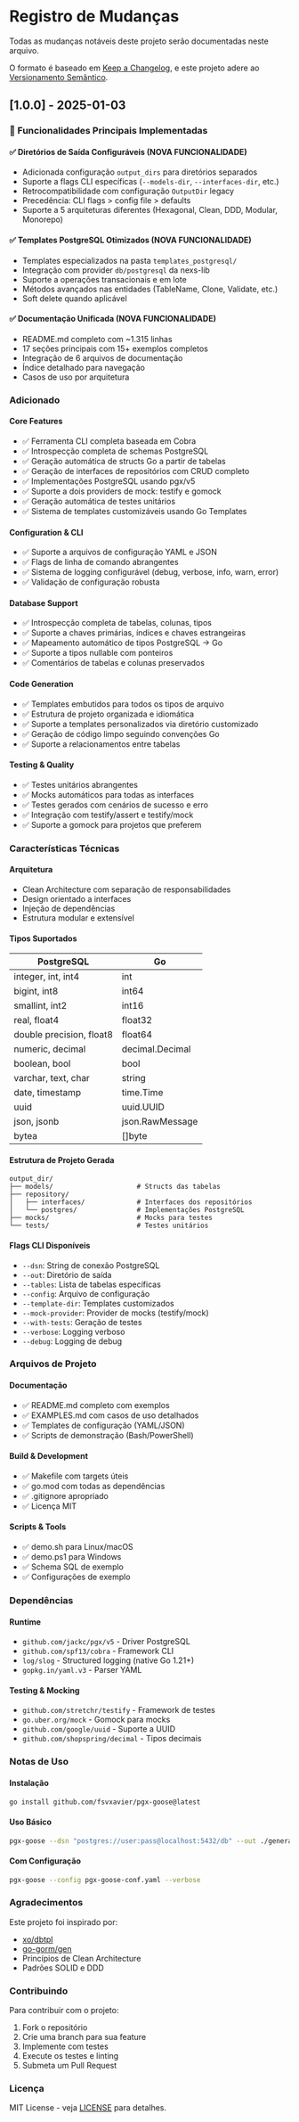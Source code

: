 # Registro de Mudanças

Todas as mudanças notáveis deste projeto serão documentadas neste arquivo.

O formato é baseado em [Keep a Changelog](https://keepachangelog.com/en/1.0.0/),
e este projeto adere ao [Versionamento Semântico](https://semver.org/spec/v2.0.0.html).

## [1.0.0] - 2025-01-03

### 🎯 Funcionalidades Principais Implementadas

#### ✅ Diretórios de Saída Configuráveis (NOVA FUNCIONALIDADE)
- Adicionada configuração `output_dirs` para diretórios separados
- Suporte a flags CLI específicas (`--models-dir`, `--interfaces-dir`, etc.)
- Retrocompatibilidade com configuração `OutputDir` legacy
- Precedência: CLI flags > config file > defaults
- Suporte a 5 arquiteturas diferentes (Hexagonal, Clean, DDD, Modular, Monorepo)

#### ✅ Templates PostgreSQL Otimizados (NOVA FUNCIONALIDADE)
- Templates especializados na pasta `templates_postgresql/`
- Integração com provider `db/postgresql` da nexs-lib
- Suporte a operações transacionais e em lote
- Métodos avançados nas entidades (TableName, Clone, Validate, etc.)
- Soft delete quando aplicável

#### ✅ Documentação Unificada (NOVA FUNCIONALIDADE)
- README.md completo com ~1.315 linhas
- 17 seções principais com 15+ exemplos completos
- Integração de 6 arquivos de documentação
- Índice detalhado para navegação
- Casos de uso por arquitetura

### Adicionado

#### Core Features
- ✅ Ferramenta CLI completa baseada em Cobra
- ✅ Introspecção completa de schemas PostgreSQL
- ✅ Geração automática de structs Go a partir de tabelas
- ✅ Geração de interfaces de repositórios com CRUD completo
- ✅ Implementações PostgreSQL usando pgx/v5
- ✅ Suporte a dois providers de mock: testify e gomock
- ✅ Geração automática de testes unitários
- ✅ Sistema de templates customizáveis usando Go Templates

#### Configuration & CLI
- ✅ Suporte a arquivos de configuração YAML e JSON
- ✅ Flags de linha de comando abrangentes
- ✅ Sistema de logging configurável (debug, verbose, info, warn, error)
- ✅ Validação de configuração robusta

#### Database Support
- ✅ Introspecção completa de tabelas, colunas, tipos
- ✅ Suporte a chaves primárias, índices e chaves estrangeiras
- ✅ Mapeamento automático de tipos PostgreSQL → Go
- ✅ Suporte a tipos nullable com ponteiros
- ✅ Comentários de tabelas e colunas preservados

#### Code Generation
- ✅ Templates embutidos para todos os tipos de arquivo
- ✅ Estrutura de projeto organizada e idiomática
- ✅ Suporte a templates personalizados via diretório customizado
- ✅ Geração de código limpo seguindo convenções Go
- ✅ Suporte a relacionamentos entre tabelas

#### Testing & Quality
- ✅ Testes unitários abrangentes
- ✅ Mocks automáticos para todas as interfaces
- ✅ Testes gerados com cenários de sucesso e erro
- ✅ Integração com testify/assert e testify/mock
- ✅ Suporte a gomock para projetos que preferem

### Características Técnicas

#### Arquitetura
- Clean Architecture com separação de responsabilidades
- Design orientado a interfaces
- Injeção de dependências
- Estrutura modular e extensível

#### Tipos Suportados
| PostgreSQL | Go |
|------------|-----|
| integer, int, int4 | int |
| bigint, int8 | int64 |
| smallint, int2 | int16 |
| real, float4 | float32 |
| double precision, float8 | float64 |
| numeric, decimal | decimal.Decimal |
| boolean, bool | bool |
| varchar, text, char | string |
| date, timestamp | time.Time |
| uuid | uuid.UUID |
| json, jsonb | json.RawMessage |
| bytea | []byte |

#### Estrutura de Projeto Gerada
```
output_dir/
├── models/                     # Structs das tabelas
├── repository/
│   ├── interfaces/             # Interfaces dos repositórios
│   └── postgres/               # Implementações PostgreSQL
├── mocks/                      # Mocks para testes
└── tests/                      # Testes unitários
```

#### Flags CLI Disponíveis
- `--dsn`: String de conexão PostgreSQL
- `--out`: Diretório de saída
- `--tables`: Lista de tabelas específicas
- `--config`: Arquivo de configuração
- `--template-dir`: Templates customizados
- `--mock-provider`: Provider de mocks (testify/mock)
- `--with-tests`: Geração de testes
- `--verbose`: Logging verboso
- `--debug`: Logging de debug

### Arquivos de Projeto

#### Documentação
- ✅ README.md completo com exemplos
- ✅ EXAMPLES.md com casos de uso detalhados
- ✅ Templates de configuração (YAML/JSON)
- ✅ Scripts de demonstração (Bash/PowerShell)

#### Build & Development
- ✅ Makefile com targets úteis
- ✅ go.mod com todas as dependências
- ✅ .gitignore apropriado
- ✅ Licença MIT

#### Scripts & Tools
- ✅ demo.sh para Linux/macOS
- ✅ demo.ps1 para Windows
- ✅ Schema SQL de exemplo
- ✅ Configurações de exemplo

### Dependências

#### Runtime
- `github.com/jackc/pgx/v5` - Driver PostgreSQL
- `github.com/spf13/cobra` - Framework CLI
- `log/slog` - Structured logging (native Go 1.21+)
- `gopkg.in/yaml.v3` - Parser YAML

#### Testing & Mocking
- `github.com/stretchr/testify` - Framework de testes
- `go.uber.org/mock` - Gomock para mocks
- `github.com/google/uuid` - Suporte a UUID
- `github.com/shopspring/decimal` - Tipos decimais

### Notas de Uso

#### Instalação
```bash
go install github.com/fsvxavier/pgx-goose@latest
```

#### Uso Básico
```bash
pgx-goose --dsn "postgres://user:pass@localhost:5432/db" --out ./generated
```

#### Com Configuração
```bash
pgx-goose --config pgx-goose-conf.yaml --verbose
```

### Agradecimentos

Este projeto foi inspirado por:
- [xo/dbtpl](https://github.com/xo/dbtpl)
- [go-gorm/gen](https://github.com/go-gorm/gen)
- Princípios de Clean Architecture
- Padrões SOLID e DDD

### Contribuindo

Para contribuir com o projeto:
1. Fork o repositório
2. Crie uma branch para sua feature
3. Implemente com testes
4. Execute os testes e linting
5. Submeta um Pull Request

### Licença

MIT License - veja [LICENSE](LICENSE) para detalhes.
